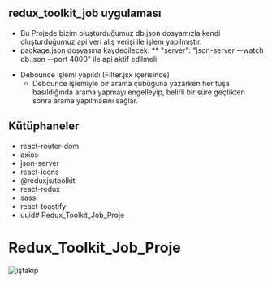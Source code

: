 ## redux_toolkit_job uygulaması
- Bu Projede bizim oluşturduğumuz db.json dosyamızla kendi oluşturduğumuz api veri alış verişi ile işlem yapılmıştır.
- package.json dosyasına kaydedilecek.
** "server": "json-server --watch db.json --port 4000" ile api aktif edilmeli

* Debounce işlemi yapıldı.(Filter.jsx içerisinde)
    -  Debounce işlemiyle bir arama çubuğuna yazarken her tuşa basıldığında arama yapmayı engelleyip, belirli bir süre geçtikten sonra arama yapılmasını sağlar.

## Kütüphaneler

- react-router-dom
- axios
- json-server
- react-icons
- @reduxjs/toolkit
- react-redux
- sass
- react-toastify
- uuid# Redux_Toolkit_Job_Proje
# Redux_Toolkit_Job_Proje
![iştakip](https://github.com/user-attachments/assets/8d9d1dbc-66d2-41a2-9571-f782c8b8c923)
